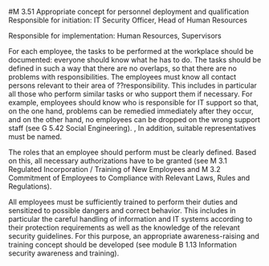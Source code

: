 #M 3.51 Appropriate concept for personnel deployment and qualification
Responsible for initiation: IT Security Officer, Head of Human Resources

Responsible for implementation: Human Resources, Supervisors

For each employee, the tasks to be performed at the workplace should be documented: everyone should know what he has to do. The tasks should be defined in such a way that there are no overlaps, so that there are no problems with responsibilities. The employees must know all contact persons relevant to their area of ??responsibility. This includes in particular all those who perform similar tasks or who support them if necessary. For example, employees should know who is responsible for IT support so that, on the one hand, problems can be remedied immediately after they occur, and on the other hand, no employees can be dropped on the wrong support staff (see G 5.42 Social Engineering). , In addition, suitable representatives must be named.

The roles that an employee should perform must be clearly defined. Based on this, all necessary authorizations have to be granted (see M 3.1 Regulated Incorporation / Training of New Employees and M 3.2 Commitment of Employees to Compliance with Relevant Laws, Rules and Regulations).

All employees must be sufficiently trained to perform their duties and sensitized to possible dangers and correct behavior. This includes in particular the careful handling of information and IT systems according to their protection requirements as well as the knowledge of the relevant security guidelines. For this purpose, an appropriate awareness-raising and training concept should be developed (see module B 1.13 Information security awareness and training).




